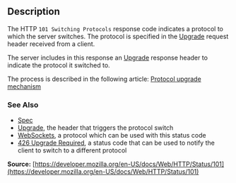 ## Description

The HTTP `101 Switching Protocols` response code indicates
a protocol to which the server switches.
The protocol is specified in the [Upgrade](https://developer.mozilla.org/en-US/docs/Web/HTTP/Headers/Upgrade) request header received from a client.

The server includes in this response an [Upgrade](https://developer.mozilla.org/en-US/docs/Web/HTTP/Headers/Upgrade) response header to
indicate the protocol it switched to.

The process is described in the following article:
[Protocol upgrade mechanism](https://developer.mozilla.org/en-US/docs/Web/HTTP/Protocol_upgrade_mechanism)

### See Also

- [Spec](https://httpwg.org/specs/rfc9110.html#status.101)
- [Upgrade](https://developer.mozilla.org/en-US/docs/Web/HTTP/Headers/Upgrade), the header that triggers the protocol switch
- [WebSockets](https://developer.mozilla.org/en-US/docs/Web/API/WebSockets_API), a protocol which can be used with this status code
- [426 Upgrade Required](https://http.cat/status/426), a status code that can be used to notify the client to switch to a different protocol

**Source:** [https://developer.mozilla.org/en-US/docs/Web/HTTP/Status/101](https://developer.mozilla.org/en-US/docs/Web/HTTP/Status/101)
